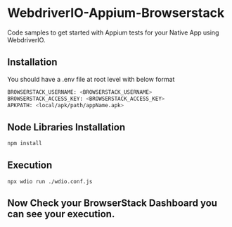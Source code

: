 # WebdriverIO-Appium-Browserstack

Code samples to get started with Appium tests for your Native App using WebdriverIO.

## Installation

You should have a .env file at root level with below format
```bash
BROWSERSTACK_USERNAME: <BROWSERSTACK_USERNAME>
BROWSERSTACK_ACCESS_KEY: <BROWSERSTACK_ACCESS_KEY>
APKPATH: <local/apk/path/appName.apk>
```

## Node Libraries Installation
```bash
npm install
```

## Execution

```run
npx wdio run ./wdio.conf.js
```

## Now Check your BrowserStack Dashboard you can see your execution. 
